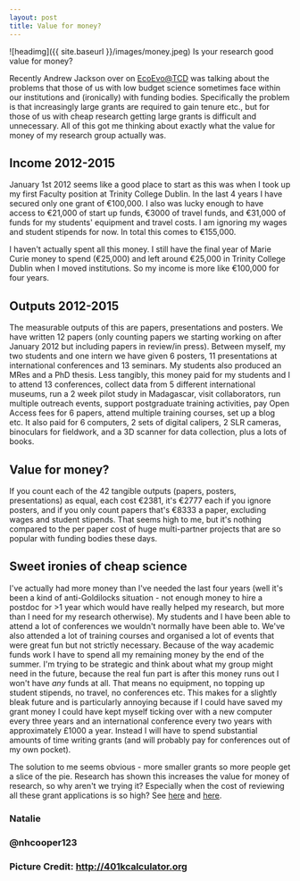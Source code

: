 ```yaml
---
layout: post
title: Value for money?
---
```


![headimg]({{ site.baseurl }}/images/money.jpeg)
Is your research good value for money?

Recently Andrew Jackson over on [EcoEvo@TCD](http://www.ecoevoblog.com/2015/10/19/money-walks-and-talks-in-academia/) was talking about the problems that those of us with low budget science sometimes face within our institutions and (ironically) with funding bodies. Specifically the problem is that increasingly large grants are required to gain tenure etc., but for those of us with cheap research getting large grants is difficult and unnecessary. All of this got me thinking about exactly what the value for money of my research group actually was.

## Income 2012-2015
January 1st 2012 seems like a good place to start as this was when I took up my first Faculty position at Trinity College Dublin. In the last 4 years I have secured only one grant of €100,000. I also was lucky enough to have access to €21,000 of start up funds, €3000 of travel funds, and €31,000 of funds for my students' equipment and travel costs. I am ignoring my wages and student stipends for now. In total this comes to €155,000.

I haven't actually spent all this money. I still have the final year of Marie Curie money to spend (€25,000) and left around €25,000 in Trinity College Dublin when I moved institutions. So my income is more like €100,000 for four years.

## Outputs 2012-2015
The measurable outputs of this are papers, presentations and posters. We have written 12 papers (only counting papers we starting working on after January 2012 but including papers in review/in press). Between myself, my two students and one intern we have given 6 posters, 11 presentations at international conferences and 13 seminars. My students also produced an MRes and a PhD thesis. 
Less tangibly, this money paid for my students and I to attend 13 conferences, collect data from 5 different international museums, run a 2 week pilot study in Madagascar, visit collaborators, run multiple outreach events, support postgraduate training activities, pay Open Access fees for 6 papers, attend multiple training courses, set up a blog etc. It also paid for 6 computers, 2 sets of digital calipers, 2 SLR cameras, binoculars for fieldwork, and a 3D scanner for data collection, plus a lots of books. 

## Value for money?
If you count each of the 42 tangible outputs (papers, posters, presentations) as equal, each cost €2381, it's €2777 each if you ignore posters, and if you only count papers that's €8333 a paper, excluding wages and student stipends. That seems high to me, but it's nothing compared to the per paper cost of huge multi-partner projects that are so popular with funding bodies these days.

## Sweet ironies of cheap science
I've actually had more money than I've needed the last four years (well it's been a kind of anti-Goldilocks situation - not enough money to hire a postdoc for >1 year which would have really helped my research, but more than I need for my research otherwise). My students and I have been able to attend a lot of conferences we wouldn't normally have been able to. We've also attended a lot of training courses and organised a lot of events that were great fun but not strictly necessary. Because of the way academic funds work I have to spend all my remaining money by the end of the summer. I'm trying to be strategic and think about what my group might need in the future, because the real fun part is after this money runs out I won't have *any* funds at all. That means no equipment, no topping up student stipends, no travel, no conferences etc. This makes for a slightly bleak future and is particularly annoying because if I could have saved my grant money I could have kept myself ticking over with a new computer every three years and an international conference every two years with approximately £1000 a year. Instead I will have to spend substantial amounts of time writing grants (and will probably pay for conferences out of my own pocket).

The solution to me seems obvious - more smaller grants so more people get a slice of the pie. Research has shown this increases the value for money of research, so why aren't we trying it? Especially when the cost of reviewing all these grant applications is so high? See [here](http://www.tandfonline.com/doi/abs/10.1080/08989620802689821?url_ver=Z39.88-2003&rfr_id=ori%3Arid%3Acrossref.org&rfr_dat=cr_pub%3Dpubmed&) and [here](http://alternative-democracy-research.org/2015/06/10/rationalizing-the-unreasonable-there-are-no-good-academics-in-the-eu/). 

### Natalie

### @nhcooper123

### Picture Credit: http://401kcalculator.org

